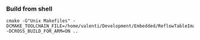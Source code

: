 ### Build from shell
```shell
cmake -G"Unix Makefiles" -DCMAKE_TOOLCHAIN_FILE=/home/valenti/Development/Embedded/ReflowTableImage/image_build/host/share/buildroot/toolchainfile.cmake -DCROSS_BUILD_FOR_ARM=ON ..
```
